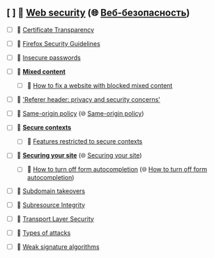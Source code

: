 ## [ ] 📂 __[Web security](https://github.com/mdn/content/blob/main/files/en-us/web/security/index.html)__ (🌐 [Веб\-безопасность](https://github.com/mdn/translated-content/blob/main/files/ru/web/security/index.html))
   - [ ] 📄 [Certificate Transparency](https://github.com/mdn/content/blob/main/files/en-us/web/security/certificate_transparency/index.html)
   - [ ] 📄 [Firefox Security Guidelines](https://github.com/mdn/content/blob/main/files/en-us/web/security/firefox_security_guidelines/index.html)
   - [ ] 📄 [Insecure passwords](https://github.com/mdn/content/blob/main/files/en-us/web/security/insecure_passwords/index.html)
   - [ ] 📂 __[Mixed content](https://github.com/mdn/content/blob/main/files/en-us/web/security/mixed_content/index.html)__
     - [ ] 📄 [How to fix a website with blocked mixed content](https://github.com/mdn/content/blob/main/files/en-us/web/security/mixed_content/how_to_fix_website_with_mixed_content/index.html)
   - [ ] 📄 ['Referer header: privacy and security concerns'](https://github.com/mdn/content/blob/main/files/en-us/web/security/referer_header_colon__privacy_and_security_concerns/index.html)
   - [ ] 📄 [Same\-origin policy](https://github.com/mdn/content/blob/main/files/en-us/web/security/same-origin_policy/index.html) (🌐 [Same\-origin policy](https://github.com/mdn/translated-content/blob/main/files/ru/web/security/same-origin_policy/index.html))
   - [ ] 📂 __[Secure contexts](https://github.com/mdn/content/blob/main/files/en-us/web/security/secure_contexts/index.html)__
     - [ ] 📄 [Features restricted to secure contexts](https://github.com/mdn/content/blob/main/files/en-us/web/security/secure_contexts/features_restricted_to_secure_contexts/index.html)
   - [ ] 📂 __[Securing your site](https://github.com/mdn/content/blob/main/files/en-us/web/security/securing_your_site/index.html)__ (🌐 [Securing your site](https://github.com/mdn/translated-content/blob/main/files/ru/web/security/securing_your_site/index.html))
     - [ ] 📄 [How to turn off form autocompletion](https://github.com/mdn/content/blob/main/files/en-us/web/security/securing_your_site/turning_off_form_autocompletion/index.html) (🌐 [How to turn off form autocompletion](https://github.com/mdn/translated-content/blob/main/files/ru/web/security/securing_your_site/turning_off_form_autocompletion/index.html))
   - [ ] 📄 [Subdomain takeovers](https://github.com/mdn/content/blob/main/files/en-us/web/security/subdomain_takeovers/index.html)
   - [ ] 📄 [Subresource Integrity](https://github.com/mdn/content/blob/main/files/en-us/web/security/subresource_integrity/index.html)
   - [ ] 📄 [Transport Layer Security](https://github.com/mdn/content/blob/main/files/en-us/web/security/transport_layer_security/index.html)
   - [ ] 📄 [Types of attacks](https://github.com/mdn/content/blob/main/files/en-us/web/security/types_of_attacks/index.html)
   - [ ] 📄 [Weak signature algorithms](https://github.com/mdn/content/blob/main/files/en-us/web/security/weak_signature_algorithm/index.html)

